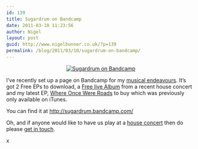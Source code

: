 ```yaml
---
id: 139
title: Sugardrum on Bandcamp
date: 2011-03-10 11:23:56
author: Nigel
layout: post
guid: http://www.nigelbunner.co.uk/?p=139
permalink: /blog/2011/03/10/sugardrum-on-bandcamp/
---
```

<p style="text-align: center;">
  <a title="Sugardrum on Bandcamp" href="/img/wp-blog/2011/03/bandcamp-blogphoto.jpg" target="_blank"><img class="aligncenter size-full wp-image-141" title="bandcamp-blogphoto" src="/img/wp-blog/2011/03/bandcamp-blogphoto.jpg" alt="Sugardrum on Bandcamp" width="600" height="203" srcset="/img/wp-blog/2011/03/bandcamp-blogphoto.jpg 600w, /img/wp-blog/2011/03/bandcamp-blogphoto-300x101.jpg 300w" sizes="(max-width: 600px) 100vw, 600px" /></a>
</p>

I&#8217;ve recently set up a page on Bandcamp for my <a title="Sugardrum music" href="http://www.sugardrum.com" target="_blank">musical endeavours</a>. It&#8217;s got 2 Free EPs to download, a <a title="Sugardrum free live album" href="http://sugardrum.bandcamp.com/album/sugardrum-live-house-gig-recorded-20-11-2010" target="_blank">Free live Album</a> from a recent house concert and my latest EP, <a title="Sugardrum - where once were roads" href="http://sugardrum.bandcamp.com/album/where-once-were-roads" target="_blank">Where Once Were Roads</a> to buy which was previously only available on iTunes.

You can find it at <a title="Sugardrum on Bandcamp" href="http://sugardrum.bandcamp.com/" target="_blank">http://sugardrum.bandcamp.com/</a>

Oh, and if anyone would like to have us play at a <a title="Hosting a house concert" href="http://www.sugardrum.com/blog/2011/01/19/sugardrum-guide-to-hosting-a-house-concert/" target="_blank">house concert</a> then do please <a title="Contact Sugardrum" href="http://www.sugardrum.com/contact.html" target="_blank">get in touch</a>.

x

&nbsp;